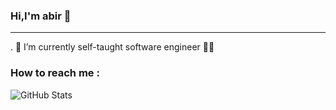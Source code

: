### Hi,I'm abir 👋
_________________________________________________________________________________________________________________________________________________________

. 🔭 I’m currently self-taught software engineer 👩‍💻 

### How to reach me :




![GitHub Stats](https://github-readme-stats.vercel.app/api?username=abiroua20&theme=radical)
